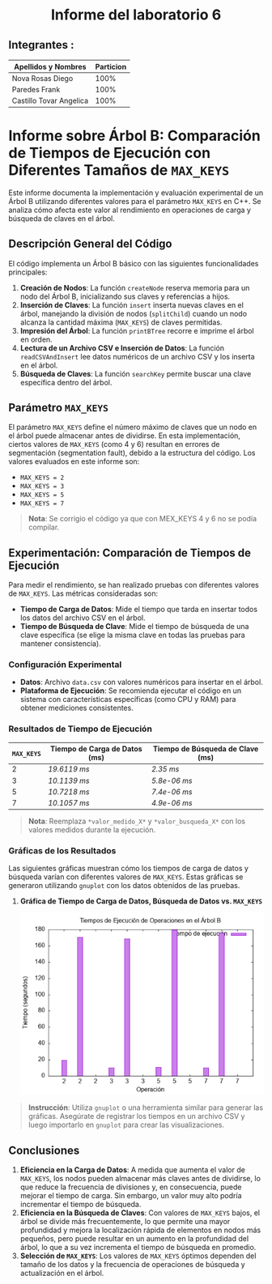 <div align="center">

<h1>Informe del laboratorio 6</h1>
</div>

## Integrantes :
| Apellidos y Nombres | Particion |
| ------------- | ------------- |
| Nova Rosas Diego| 100%|
| Paredes Frank |100%|
| Castillo Tovar Angelica|100%|

# Informe sobre Árbol B: Comparación de Tiempos de Ejecución con Diferentes Tamaños de `MAX_KEYS`

Este informe documenta la implementación y evaluación experimental de un Árbol B utilizando diferentes valores para el parámetro `MAX_KEYS` en C++. Se analiza cómo afecta este valor al rendimiento en operaciones de carga y búsqueda de claves en el árbol.

## Descripción General del Código

El código implementa un Árbol B básico con las siguientes funcionalidades principales:

1. **Creación de Nodos**: La función `createNode` reserva memoria para un nodo del Árbol B, inicializando sus claves y referencias a hijos.
2. **Inserción de Claves**: La función `insert` inserta nuevas claves en el árbol, manejando la división de nodos (`splitChild`) cuando un nodo alcanza la cantidad máxima (`MAX_KEYS`) de claves permitidas.
3. **Impresión del Árbol**: La función `printBTree` recorre e imprime el árbol en orden.
4. **Lectura de un Archivo CSV e Inserción de Datos**: La función `readCSVAndInsert` lee datos numéricos de un archivo CSV y los inserta en el árbol.
5. **Búsqueda de Claves**: La función `searchKey` permite buscar una clave específica dentro del árbol.

## Parámetro `MAX_KEYS`

El parámetro `MAX_KEYS` define el número máximo de claves que un nodo en el árbol puede almacenar antes de dividirse. En esta implementación, ciertos valores de `MAX_KEYS` (como 4 y 6) resultan en errores de segmentación (segmentation fault), debido a la estructura del código. Los valores evaluados en este informe son:

- `MAX_KEYS = 2`
- `MAX_KEYS = 3`
- `MAX_KEYS = 5`
- `MAX_KEYS = 7`

> **Nota**: Se corrigio el código ya que con MEX_KEYS 4 y 6 no se podía compilar.

## Experimentación: Comparación de Tiempos de Ejecución

Para medir el rendimiento, se han realizado pruebas con diferentes valores de `MAX_KEYS`. Las métricas consideradas son:

- **Tiempo de Carga de Datos**: Mide el tiempo que tarda en insertar todos los datos del archivo CSV en el árbol.
- **Tiempo de Búsqueda de Clave**: Mide el tiempo de búsqueda de una clave específica (se elige la misma clave en todas las pruebas para mantener consistencia).

### Configuración Experimental

- **Datos**: Archivo `data.csv` con valores numéricos para insertar en el árbol.
- **Plataforma de Ejecución**: Se recomienda ejecutar el código en un sistema con características específicas (como CPU y RAM) para obtener mediciones consistentes.

### Resultados de Tiempo de Ejecución

| `MAX_KEYS` | Tiempo de Carga de Datos (ms) | Tiempo de Búsqueda de Clave (ms) |
|------------|-------------------------------|----------------------------------|
| 2          | *19.6119 ms*                  | *2.35 ms*                        |
| 3          | *10.1139 ms*                  | *5.8e-06 ms*                     |
| 5          | *10.7218 ms*                  | *7.4e-06 ms*                     |
| 7          | *10.1057 ms*                  | *4.9e-06 ms*                     |

> **Nota**: Reemplaza `*valor_medido_X*` y `*valor_busqueda_X*` con los valores medidos durante la ejecución.

### Gráficas de los Resultados

Las siguientes gráficas muestran cómo los tiempos de carga de datos y búsqueda varían con diferentes valores de `MAX_KEYS`. Estas gráficas se generaron utilizando `gnuplot` con los datos obtenidos de las pruebas.

1. **Gráfica de Tiempo de Carga de Datos, Búsqueda de Datos vs. `MAX_KEYS`**

	![Descripción de la imagen](./img/tiempos.png)

> **Instrucción**: Utiliza `gnuplot` o una herramienta similar para generar las gráficas. Asegúrate de registrar los tiempos en un archivo CSV y luego importarlo en `gnuplot` para crear las visualizaciones.

## Conclusiones

1. **Eficiencia en la Carga de Datos**: A medida que aumenta el valor de `MAX_KEYS`, los nodos pueden almacenar más claves antes de dividirse, lo que reduce la frecuencia de divisiones y, en consecuencia, puede mejorar el tiempo de carga. Sin embargo, un valor muy alto podría incrementar el tiempo de búsqueda.
2. **Eficiencia en la Búsqueda de Claves**: Con valores de `MAX_KEYS` bajos, el árbol se divide más frecuentemente, lo que permite una mayor profundidad y mejora la localización rápida de elementos en nodos más pequeños, pero puede resultar en un aumento en la profundidad del árbol, lo que a su vez incrementa el tiempo de búsqueda en promedio.
3. **Selección de `MAX_KEYS`**: Los valores de `MAX_KEYS` óptimos dependen del tamaño de los datos y la frecuencia de operaciones de búsqueda y actualización en el árbol.

